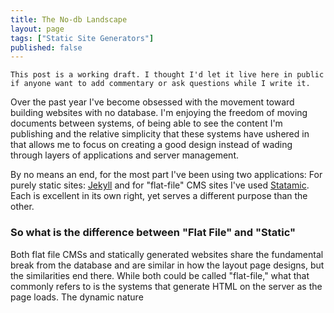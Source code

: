 ```yaml
---
title: The No-db Landscape
layout: page
tags: ["Static Site Generators"]
published: false
---
```

~~~
This post is a working draft. I thought I'd let it live here in public if anyone want to add commentary or ask questions while I write it.
~~~

Over the past year I've become obsessed with the movement toward building websites with no database. I'm enjoying the freedom of moving documents between systems, of being able to see the content I'm publishing and the relative simplicity that these systems have ushered in that allows me to focus on creating a good design instead of wading through layers of applications and server management.

By no means an end, for the most part I've been using two applications: For purely static sites: [Jekyll](http://jekyllrb.com) and for "flat-file" CMS sites I've used [Statamic](http://statamic.com). Each is excellent in its own right, yet serves a different purpose than the other.


### So what is the difference between "Flat File" and "Static" 

Both flat file CMSs and statically generated websites share the fundamental break from the database and are similar in how the layout page designs, but the similarities end there. While both could be called "flat-file," what that commonly refers to is the systems that generate HTML on the server as the page loads. The dynamic nature 
